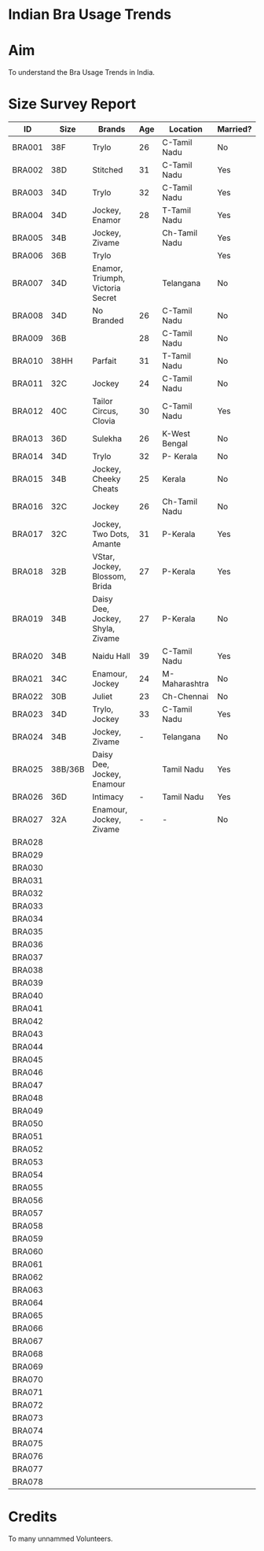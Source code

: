 # Indian Bra Usage Trends  

# Aim
To understand the Bra Usage Trends in India.

# Size Survey Report
| ID | Size | Brands | Age | Location | Married? |
|----|------|--------|-----|----------|----------|
| BRA001 | 38F | Trylo | 26 | C-Tamil Nadu | No |
| BRA002 | 38D | Stitched | 31 | C-Tamil Nadu | Yes |
| BRA003 | 34D | Trylo | 32 | C-Tamil Nadu | Yes |
| BRA004 | 34D | Jockey, Enamor | 28 | T-Tamil Nadu | Yes |
| BRA005 | 34B | Jockey, Zivame | | Ch-Tamil Nadu | Yes |
| BRA006 | 36B | Trylo | |  | Yes |
| BRA007 | 34D | Enamor, Triumph, Victoria Secret | | Telangana | No |
| BRA008 | 34D | No Branded | 26 | C-Tamil Nadu | No |
| BRA009 | 36B |  | 28 | C-Tamil Nadu | No |
| BRA010 | 38HH | Parfait | 31 | T-Tamil Nadu | No |
| BRA011 | 32C | Jockey | 24 | C-Tamil Nadu | No |
| BRA012 | 40C | Tailor Circus, Clovia | 30 | C-Tamil Nadu | Yes |
| BRA013 | 36D | Sulekha | 26 | K-West Bengal | No |
| BRA014 | 34D | Trylo | 32 | P- Kerala | No |
| BRA015 | 34B | Jockey, Cheeky Cheats | 25 | Kerala | No |
| BRA016 | 32C | Jockey | 26 | Ch-Tamil Nadu | No |
| BRA017 | 32C | Jockey, Two Dots, Amante | 31 | P-Kerala | Yes |
| BRA018 | 32B | VStar, Jockey, Blossom, Brida | 27 | P-Kerala | Yes |
| BRA019 | 34B | Daisy Dee, Jockey, Shyla, Zivame | 27 | P-Kerala | No | 
| BRA020 | 34B | Naidu Hall | 39 | C-Tamil Nadu | Yes |
| BRA021 | 34C | Enamour, Jockey | 24 | M-Maharashtra | No | 
| BRA022 | 30B | Juliet | 23 | Ch-Chennai | No | 
| BRA023 | 34D | Trylo, Jockey | 33 | C-Tamil Nadu | Yes |
| BRA024 | 34B | Jockey, Zivame | - | Telangana | No |
| BRA025 | 38B/36B | Daisy Dee, Jockey, Enamour | | Tamil Nadu | Yes |
| BRA026 | 36D | Intimacy | - | Tamil Nadu | Yes |
| BRA027 | 32A | Enamour, Jockey, Zivame | - | - | No |
| BRA028 |  | |
| BRA029 |  | |
| BRA030 |  | |
| BRA031 |  | |
| BRA032 |  | |
| BRA033 |  | |
| BRA034 |  | |
| BRA035 |  | |
| BRA036 |  | |
| BRA037 |  | |
| BRA038 |  | |
| BRA039 |  | |
| BRA040 |  | |
| BRA041 |  | |
| BRA042 |  | |
| BRA043 |  | |
| BRA044 |  | |
| BRA045 |  | |
| BRA046 |  | |
| BRA047 |  | |
| BRA048 |  | |
| BRA049 |  | |
| BRA050 |  | |
| BRA051 |  | |
| BRA052 |  | |
| BRA053 |  | |
| BRA054 |  | |
| BRA055 |  | |
| BRA056 |  | |
| BRA057 |  | |
| BRA058 |  | |
| BRA059 |  | |
| BRA060 |  | |
| BRA061 |  | |
| BRA062 |  | |
| BRA063 |  | |
| BRA064 |  | |
| BRA065 |  | |
| BRA066 |  | |
| BRA067 |  | |
| BRA068 |  | |
| BRA069 |  | |
| BRA070 |  | |
| BRA071 |  | |
| BRA072 |  | |
| BRA073 |  | |
| BRA074 |  | |
| BRA075 |  | |
| BRA076 |  | |
| BRA077 |  | |
| BRA078 |  | |

# Credits
To many unnammed Volunteers.
